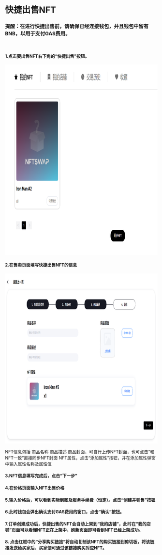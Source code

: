 # 快捷出售NFT
### 提醒：在进行快捷出售前，请确保已经连接钱包，并且钱包中留有BNB，以用于支付GAS费用。<br />
<br />

#### 1.点击要出售NFT右下角的“快捷出售”按钮。

<div align=center>
  <img src="https://github.com/NFTswapWhitePaper/Pictures/blob/main/%E5%90%8C%E6%AD%A5NFT2.png" width="1000" height="628">
</div>

#### 2.在售卖页面填写快捷出售NFT的信息

<div align=center>
  <img src="https://github.com/NFTswapWhitePaper/Pictures/blob/main/%E5%BF%AB%E6%8D%B7%E5%87%BA%E5%94%AE1.png" width="1000" height="561">
</div>

NFT信息包括
商品名称
商品描述
商品封面，可自行上传NFT封面，也可点击“和NFT一致”直接同步NFT封面
NFT属性，点击“添加属性”按钮，并在添加属性弹窗中输入属性名称及属性值
 

#### 3.NFT信息填写完成后，点击“下一步”
 
#### 4.在价格页面输入NFT出售价格
 
#### 5.输入价格后，可以看到实际到账及服务手续费（恒定）。点击“创建并销售”按钮
 
#### 6.此时钱包会弹出确认支付GAS费用的窗口，点击“确认”按钮。
 
#### 7.订单创建成功后，快捷出售的NFT会自动上架到“我的店铺”，此时在“我的店铺”页面可以看懂NFT正在上架中，刷新页面即可看到NFT已经上架成功。
 
 

#### 8. 点击红框中的“分享购买链接”将自动复制该NFT的购买链接到剪切板，将该链接发送给买家后，买家便可通过该链接购买对应NFT。
 
